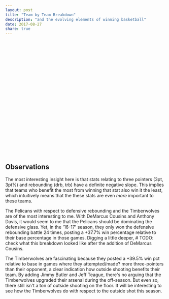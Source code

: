 ```yaml
---
layout: post
title: "Team by Team Breakdown"
description: "and the evolving elements of winning basketball"
date: 2017-08-27
share: true
---
```


<style type="text/css">
    circle.dark {
        fill: #099;
        opacity: 1.0;
    }

    #statToggle ul>li {
        background: #099;
    }

    .container {
        width: 100%;
        margin: auto;
    }

    .avgLine {
        stroke: #8a8a8a;
        stroke-dasharray: 5,5;
    }


</style>

<div class="toggle" id="statToggle"></div>

<div class="vert toggle" id="teamToggle"></div>
<svg class="graph" height="600" width="850"></svg>

<div class="tooltip" id="statTooltip"></div>

<script>

    var translate = function(left, top) { return "translate(" + left + "," + top + ")"; };

    var data = {{ site.data.team_diff_data | jsonify }};

    var EXCLUDE_KEYS = new Set(['ts_pct', 'win', 'base_win_pct', 'fg', 'fg_pct', 'efg_pct']);
    var ACTIVE_TEAMS = new Set(['gsw']);

    var svgContainer = d3.select("svg"),
        graphMargins = {top: 25, right: 25, bottom: 25, left: 35};

    var graphWidth = +svgContainer.attr("width") - graphMargins.left - graphMargins.right;
    var graphHeight = +svgContainer.attr("height") - graphMargins.top - graphMargins.bottom;

    var graphContainer = svgContainer.append("g")
        .attr("transform", translate(graphMargins.left, graphMargins.top));

    var pctToHeight = d3.scaleLinear().range([graphHeight, 0]).domain([0, 1.0]);
    var numGamesToWidth = d3.scaleLinear().range([0, graphWidth]).domain([0, 82]);

    var statTooltip = d3.select("#statTooltip").style("opacity", 0);

    var state = {
        selectedStats: new Set([]),
        selectedTeams: new Set([]),
        statState: {},
        teamState: {}
    }

    function initState(keysToRender, teams) {
      for (var i = 0; i < keysToRender.length; i++) {
        var key = keysToRender[i];
        state.statState[key] = false;
      }

     for (var i = 0; i < teams.length; i++) {
        var team = teams[i];
        if (ACTIVE_TEAMS.has(team)) {
            state.teamState[team] = true;
            selectedTeams.add(team);
        } else state.teamState[team] = false;
      }

    }

    function renderPoints(teamName, data) {
        var dotRadius = 2.5;
        graphContainer.selectAll(".dot")
            .data(data)
            .enter()
            .append("circle")
              .attr("r", dotRadius)
              .attr("team", teamName)
              .attr("stat", function(d) { return d['stat'] })
              .attr("totalGames", function(d) { return d['total'] })
              .attr("pctDiff", function(d) { return (100 * d['pctDiff']).toFixed(2) })
              .attr("cx", function(d) { return numGamesToWidth(d['total']) })
              .attr("cy", function(d) { return pctToHeight(d['pctDiff'] )})
              .on('mouseover', function() {
                var stat = d3.select(this).attr("stat");
                var team = d3.select(this).attr("team");
                var pctDiff = d3.select(this).attr("pctDiff");
                var totalGames = d3.select(this).attr("totalGames");

                statTooltip.transition().duration(150);
                statTooltip.html(team + "|" + stat + ": (" + totalGames + ", " + pctDiff + "%)")
                       .style("left", (d3.event.pageX) + "px")
                       .style("top", (d3.event.pageY - 24) + "px")
                       .style("opacity", .9);
              })
              .on("mouseout", function(d) {
                statTooltip.transition().duration(50).style("opacity", 0)
              });
        togglePoints();
    }

    function extractTeams() {

        var teams = [];
        for (var key in data) {
            if (data.hasOwnProperty(key)) {
                var teamName = data[key]['team_name'];
                teams.push(teamName);
            }
        }
        return teams;
    }

    function extractKeys() {

        var keys = [];
        var stats = data[0]['diffs'];

        for (var key in stats) {
            if (EXCLUDE_KEYS.has(key)) continue
            if (stats.hasOwnProperty(key)) {
                keys.push(key)
            }
        }
        return keys;
    }

    function parseData(data) {
        var results = [];

        for (var key in data) {
            if (EXCLUDE_KEYS.has(key)) continue
            if (data.hasOwnProperty(key)) {
                var statMap = {
                    stat: key,
                    pctDiff: data[key]['pct_diff'],
                    total: data[key]['total']
                }
                results.push(statMap);
            }
        }
        return results;
    }

    function renderYAxis() {
        svgContainer.append("g")
                    .attr("transform", translate(graphMargins.left, graphMargins.top))
                    .call(d3.axisLeft(pctToHeight).tickFormat(d3.format(".0%")).ticks(5))
    }

    function renderXAxis() {
        svgContainer.append("g")
                      .attr("transform", translate(graphMargins.left, graphMargins.top + graphHeight))
                      .call(d3.axisBottom(numGamesToWidth).tickFormat(d3.format("d")).ticks(17))
    }

    function hasSelected(filterType) {
        var obj;
        if (filterType == "stat") obj = state.statState;
        else obj = state.teamState;

        for (var key in obj) {
            if (obj.hasOwnProperty(key)) {
                if (obj[key] == true) return true
            }
        }
        return false;
    }

    var getClass = function(team, stat) {
        var teamState = state.teamState[team];
        var statState = state.statState[stat];

        if (teamState == false && statState == false) return 'light'
        if (teamState == true && statState == true) return 'dark'

        var statIsSelected = hasSelected("stat");
        var teamIsSelected = hasSelected("team");

        if (teamState) {
            if (statIsSelected) {
                if (statState) return 'dark'
                else return 'light'
            } else return 'dark'
        }

        if (statState) {
            if (teamIsSelected) {
                if (teamState) return 'dark'
                else return 'light'
            } else return 'dark'
        }
    }

    function encodeKey(key) {
      return key.replace('%', '\\%');
    }

    function togglePoints() {
        /*
        Render the graph based on the state of the State object.
        */

        // first clear all
        d3.selectAll("circle").each(function() {
            var elem = d3.select(this);
            var team = elem.attr("team");
            var stat = elem.attr("stat");
            elem.attr("class", getClass(team, stat));
        })
    }

    function setUpStatToggles(stats) {

        d3.select("#statToggle").append("ul")
            .selectAll("li")
            .data(stats)
            .enter()
            .append("li")
            .attr("class", function(d) {
              if (state.statState[d] == true) return "ON";
              else return "OFF";
            })
            .text(function(d) {return d})
            .on('click', function (d) {
              if (state.statState[d] == true) {
                d3.select(this).attr("class", "OFF");
                state.statState[d] = false;
              } else {
                d3.select(this).attr("class", "ON");
                state.statState[d] = true;
              }
              togglePoints();
            })
    }

    function setUpTeamToggles(teams) {
        d3.select("#teamToggle").append("ul")
            .selectAll("li")
            .data(teams)
            .enter()
            .append("li")
            .attr("class", function(d) {
              if (state.teamState[d] == true) return "ON";
              else return "OFF";
            })
            .text(function(d) {return d})
            .on('click', function (d) {
              if (state.teamState[d] == true) {
                d3.select(this).attr("class", "OFF");
                state.teamState[d] = false;
              } else {
                d3.select(this).attr("class", "ON");
                state.teamState[d] = true;
              }
              togglePoints();
            })

    }

    function draw() {
        for (var key in data) {
            if (data.hasOwnProperty(key)) {
                var teamName = data[key]['team_name'];
                renderPoints(teamName, parseData(data[key]['diffs']));
            }
        }
    }

    var keys = extractKeys();
    var teams = extractTeams();

    initState(keys, teams);
    draw()

    renderYAxis();
    renderXAxis();

    setUpStatToggles(keys);
    setUpTeamToggles(teams);

    // #TODO: create separate object team_name to base_win_pct
    function drawAvgLine(team) {
        var baseWinPct = null;
        for (var i = 0; i < data.length; i++) {
            if (data[i]["team_name"] === team) {
                baseWinPct = data[i]["diffs"]["base_win_pct"];
            }
        }
        graphContainer.append("line")
                      .attr("class", "avgLine")
                      .attr("x1", numGamesToWidth(0))
                      .attr("x2", numGamesToWidth(82))
                      .attr("y1", pctToHeight(baseWinPct))
                      .attr("y2", pctToHeight(baseWinPct))
    }

    drawAvgLine("gsw");

</script>


## Observations

The most interesting insight here is that stats relating to three pointers (3pt, 3pt%) and rebounding (drb, trb) have a definite negative slope. This implies that teams who benefit the most from winning that stat also win it the least, which intuitively means that the these stats are even <i>more</i> important to these teams.

The Pelicans with respect to defensive rebounding and the Timberwolves are of the most interesting to me. With DeMarcus Cousins and Anthony Davis, it would seem to me that the Pelicans should be dominating the defensive glass. Yet, in the '16-17' season, they only won the defensive rebounding battle 24 times, posting a +37.7% win percentage relative to their base percentage in those games. Digging a little deeper, # TODO: check what this breakdown looked like after the addition of DeMarcus Cousins.

The Timberwolves are fascinating because they posted a +39.5% win pct relative to base in games where they attempted/made? more three-pointers than their opponent, a clear indication how outside shooting benefits their team. By adding Jimmy Butler and Jeff Teague, there's no arguing that the Timberwolves upgraded their arsenal during the off-season. But even so, there still isn't a ton of outside shooting on the floor. It will be interesting to see how the Timberwolves do with respect to the outside shot this season.

